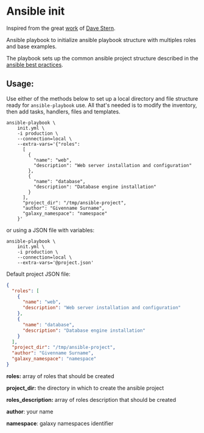 # Ansible init

Inspired from the great [work](https://github.com/davestern/ansible-init) of [Dave Stern](https://github.com/davestern).

Ansible playbook to initialize ansible playbook structure with multiples roles and base examples.

The playbook sets up the common ansible project structure described in the [ansible best practices](http://docs.ansible.com/playbooks_best_practices.html).


## Usage:

Use either of the methods below to set up a local directory and file structure ready for `ansible-playbook` use. All that's needed is to modify the inventory, then add tasks, handlers, files and templates.

```shell
ansible-playbook \
    init.yml \
    -i production \
    --connection=local \
    --extra-vars='{"roles": 
      [
        { 
          "name": "web",
          "description": "Web server installation and configuration"
        },
        {
          "name": "database",
          "description": "Database engine installation"
        }
      ],
      "project_dir": "/tmp/ansible-project",
      "author": "Givenname Surname",
      "galaxy_namespace": "namespace"
    }'
```

or using a JSON file with variables:

```shell
ansible-playbook \
    init.yml \
    -i production \
    --connection=local \
    --extra-vars='@project.json'
```

Default project JSON file:

```json
{
  "roles": [
    {
      "name": "web",
      "description": "Web server installation and configuration"
    },
    {
      "name": "database",
      "description": "Database engine installation"
    }
  ],
  "project_dir": "/tmp/ansible-project",
  "author": "Givenname Surname",
  "galaxy_namespace": "namespace"
}
```

**roles:** array of roles that should be created

**project_dir:** the directory in which to create the ansible project

**roles_description:** array of roles description that should be created

**author**: your name

**namespace**: galaxy namespaces identifier
